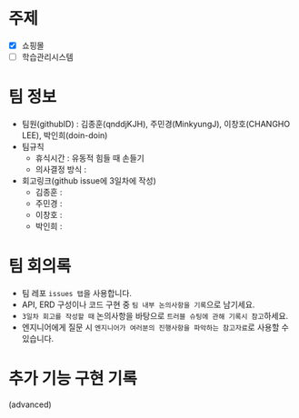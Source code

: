 # 주제
- [x]  쇼핑몰
- [ ]  학습관리시스템

# 팀 정보
- 팀원(githubID) : 김종훈(qnddjKJH), 주민경(MinkyungJ), 이창호(CHANGHO LEE), 박인희(doin-doin)
- 팀규칙
    - 휴식시간 : 유동적 힘들 때 손들기
    - 의사결정 방식 :
- 회고링크(github issue에 3일차에 작성)
    - 김종훈 :
    - 주민경 :
    - 이창호 :
    - 박인희 :

# 팀 회의록
- 팀 레포 `issues 탭`을 사용합니다.
- API, ERD 구성이나 코드 구현 중 `팀 내부 논의사항을 기록`으로 남기세요.
- `3일차 회고를 작성할 때` 논의사항을 바탕으로 `트러블 슈팅에 관해 기록시 참고`하세요.
- 엔지니어에게 질문 시 `엔지니어가 여러분의 진행사항을 파악하는 참고자료`로 사용할 수 있습니다.

# 추가 기능 구현 기록
(advanced)
